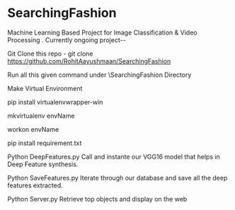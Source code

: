 # SearchingFashion

Machine Learning Based Project for Image Classification &amp; Video Processing . Currently ongoing project--
 

Git Clone this repo - git clone https://github.com/RohitAayushmaan/SearchingFashion

Run all this given command under \SearchingFashion Directory

Make Virtual Environment
 
pip install virtualenvwrapper-win

mkvirtualenv envName

workon envName

pip install requirement.txt


Python DeepFeatures.py
Call and instante our VGG16 model that helps in Deep Feature synthesis.

Python SaveFeatures.py
Iterate through our database and save all the deep features extracted.

Python Server.py
Retrieve top objects and display on the web

